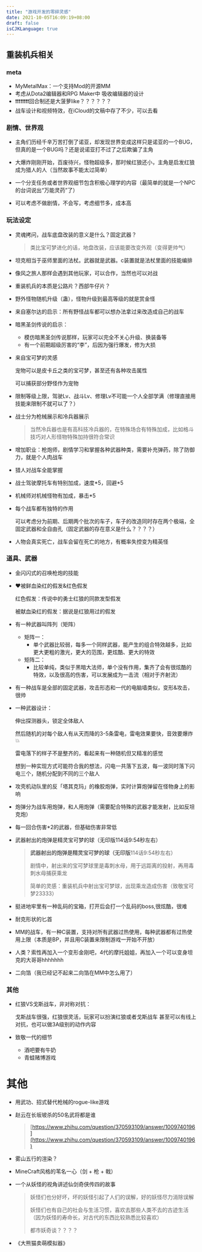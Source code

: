 ```yaml
---
title: "游戏开发的零碎灵感"
date: 2021-10-05T16:09:19+08:00
draft: false
isCJKLanguage: true
---
```


## 重装机兵相关

### meta

- MyMetalMax：一个支持Mod的开源MM
- 考虑从Dota2编辑器和RPG Maker中 吸收编辑器的设计
- ❗❗❗❗❗❗❗❗回合制还是大菠萝like？？？？？？
- 战车设计和视频特效，在iCloud的文稿中存了不少，可以去看



### 剧情、世界观

- 主角们历经千辛万苦打倒了诺亚，却发现世界变成这样只是诺亚的一个BUG，但真的是一个BUG吗？还是说诺亚打不过了之后欺骗了主角

- 大爆炸刚刚开始，百废待兴，怪物超级多，那时候红狼还小，主角是启发红狼成为猎人的人（当然故事不能太过简单）
- 一个分支任务或者世界观细节包含积极心理学的内容（最简单的就是一个NPC的台词说出“万能灵药”了）
- 可以考虑不做剧情，不会写，考虑细节多，成本高



### 玩法设定

- 灵魂拷问，战车底盘改装的意义是什么？固定武器？

  > 类比宝可梦进化的话，地盘改装，应该能要改变外观（变得更帅气）

- 坦克相当于巫师里面的法杖。武器就是武器。c装置就是法杖里面的技能编排

- 像风之旅人那样会遇到其他玩家，可以合作，当然也可以对战

- 重装机兵的本质是公路片？西部牛仔片？

- 野外怪物随机升级（蛊），怪物升级到最高等级的就是赏金怪

- 来自塞尔达的启示：所有野怪战车都可以想办法拿过来改造成自己的战车

- 暗黑圣剑传说的启示：

  - 模仿暗黑圣剑传说那样，玩家可以完全不关心升级、换装备等
  - 有一个前期超级厉害的“李”，后因为强行爆发，修为大损

- 来自宝可梦的灵感

  宠物可以是皮卡丘之类的宝可梦，甚至还有各种攻击属性

  可以捕获部分野怪作为宠物
  
- 限制等级上限，驾驶Lv、战斗Lv、修理Lv不可能一个人全部学满（修理直接用技能来限制不就可以了？）

- 战士分为枪械展示和冷兵器展示

  > 当然冷兵器也是有高科技冷兵器的，在特殊场合有特殊加成，比如格斗技巧对人形怪物特殊加持很符合常识

- 增加职业：枪炮师，剧情学习和掌握各种武器种类，需要补充弹药，除了防御力，就是个人肉战车

- 猎人对战车全能掌握

- 战士驾驶摩托车有特别加成，速度*5，回避\*5

- 机械师对机械怪物有加成，暴击*5

- 每个战车都有独特的作用

  可以考虑分为前期、后期两个批次的车子，车子的改造同时存在两个极端，全固定武器和全自由孔（固定武器的存在意义是什么？？？？）

- 人物会真实死亡，战车会留在死亡的地方，有概率失控变为精英怪



### 道具、武器

- 金闪闪式的召唤枪炮的技能

- ❤被鲜血染红的假发&红色假发

  红色假发：传说中的勇士红狼的同款发型假发 

  被献血染红的假发：据说是红狼用过的假发

- 有一种武器叫阵列（矩阵）

  - 矩阵一：
    - 单个武器比较弱，每多一个同样武器，能产生的组合特效越多，比如更大更粗的激光，更大的范围，更炫酷、更大的特效
  - 矩阵二：
    - 比较单纯，类似于黑暗大法师，单个没有作用，集齐了会有很炫酷的特效，以及很高的伤害，可以发展成为一击流（相对于齐射流）

- 有一种战车是全部的固定武器，攻击形态和一代的电脑墙类似，变形&攻击，很帅

- 一种武器设计：

  伸出探测器头，锁定全体敌人

  然后随机的对每个敌人有从天而降的3-5条雷电，雷电效果要快，音效要爆炸💥

  雷电落下的样子不是整齐的，看起来有一种随机但又精准的感觉

  想到一种实现方式可能符合我的想法，闪电一共落下五波，每一波同时落下闪电三个，随机分配到不同的三个敌人

- 攻壳机动队里的反「塔其克玛」的橡胶炮弹，实时计算炮弹留在怪物身上的影响

- 炮弹分为战车用炮弹，和人用炮弹（需要配合特殊的武器才能发射，比如反坦克炮）

- 每一回合伤害*2的武器，但基础伤害非常低

- 武器射出的炮弹是精灵宝可梦的球（无印版114话9:54秒左右）

  > **武器射出的炮弹是精灵宝可梦的球（无印版**114话9:54秒左右）
  >
  > 剧情中，射出来的宝可梦球里是毒刺水母，用于远距离的投射，再用毒刺水母捕获乘龙
  >
  > 简单的灵感：重装机兵中射出宝可梦球，出现乘龙造成伤害（致敬宝可梦23333）

- 挺进地牢里有一种乱码的宝箱，打开后会打一个乱码的boss,很炫酷，很难

- 耐克形状的匕首

- MM的战车，有一种C装置，支持对所有武器过热使用，每种武器都有过热使用上限（本质是BP，并且用C装置来限制游戏一开始不开放）

- 人类？索性再加入一个变形金刚吧，4代的摩托姐姐，再加入一个可以变身坦克的大哥哥hhhhhhh

- 二向箔（我已经记不起来二向箔在MM中怎么用了）



### 其他

- 红狼VS戈斯战车，非对称对抗：

  戈斯战车很强，红狼很灵活，玩家可以扮演红狼或者戈斯战车 甚至可以有线上对抗，也可以做3A级别的动作内容

- 致敬一代的细节

  - 酒吧要有牛奶
  - 青蛙赌博游戏





# 其他

- 用武功、招式替代枪械的rogue-like游戏

- 赵云在长坂坡杀的50名武将都是谁

  > [https://www.zhihu.com/question/370593109/answer/1009740196](https://www.zhihu.com/question/370593109/answer/1009740196)

- 雾山五行的渲染？

- MineCraft风格的苇名一心（剑 + 枪 + 戟）

- 一个从妖怪的视角讲述仙剑奇侠传四的故事

  > 妖怪们也分好坏，坏的妖怪引起了人们的误解，好的妖怪尽力消除误解
  >
  > 妖怪们也有自己的社会与生活习惯，喜欢去那些人类不去的古迹生活（因为妖怪的寿命长，对古代的东西比较熟悉比较喜欢）
  >
  > 都市妖奇谈？？？？

- 《大熊猫卖萌模拟器》

